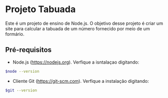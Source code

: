 # Projeto Tabuada

Este é um projeto de ensino de Node.js. O objetivo desse projeto é criar um site para calcular a tabuada de um número fornecido por meio de um formário.

## Pré-requisitos

* Node.js (https://nodejs.org). Verfique a isntalaçao digitando:

```bash
$node --version     
```

* Cliente Git (https://git-scm.com). Verfique a instalação digitando:
```bash
$git --version
```